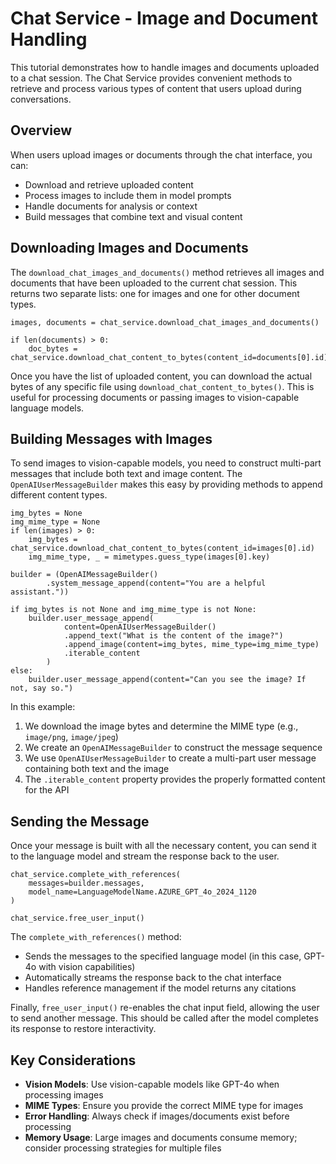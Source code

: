 # Chat Service - Image and Document Handling

This tutorial demonstrates how to handle images and documents uploaded to a chat session. The Chat Service provides convenient methods to retrieve and process various types of content that users upload during conversations.

## Overview

When users upload images or documents through the chat interface, you can:
- Download and retrieve uploaded content
- Process images to include them in model prompts
- Handle documents for analysis or context
- Build messages that combine text and visual content

<!--

```{.python file=docs/.python_files/chat_with_document_app.py}
<<full_sse_setup_with_services>>
    <<chat_service_document_and_image_download>>
    <<chat_service_images_message_building>>
    <<chat_service_send_message>>
```
-->

## Downloading Images and Documents

The `download_chat_images_and_documents()` method retrieves all images and documents that have been uploaded to the current chat session. This returns two separate lists: one for images and one for other document types.

```{.python #chat_service_document_and_image_download}
images, documents = chat_service.download_chat_images_and_documents()

if len(documents) > 0:
    doc_bytes = chat_service.download_chat_content_to_bytes(content_id=documents[0].id)
```

Once you have the list of uploaded content, you can download the actual bytes of any specific file using `download_chat_content_to_bytes()`. This is useful for processing documents or passing images to vision-capable language models.

## Building Messages with Images

To send images to vision-capable models, you need to construct multi-part messages that include both text and image content. The `OpenAIUserMessageBuilder` makes this easy by providing methods to append different content types.

```{.python #chat_service_images_message_building}
img_bytes = None
img_mime_type = None
if len(images) > 0:
    img_bytes = chat_service.download_chat_content_to_bytes(content_id=images[0].id)
    img_mime_type, _ = mimetypes.guess_type(images[0].key)

builder = (OpenAIMessageBuilder()
        .system_message_append(content="You are a helpful assistant."))

if img_bytes is not None and img_mime_type is not None:
    builder.user_message_append(
            content=OpenAIUserMessageBuilder()
            .append_text("What is the content of the image?")
            .append_image(content=img_bytes, mime_type=img_mime_type)
            .iterable_content
        )
else:
    builder.user_message_append(content="Can you see the image? If not, say so.")
```

In this example:
1. We download the image bytes and determine the MIME type (e.g., `image/png`, `image/jpeg`)
2. We create an `OpenAIMessageBuilder` to construct the message sequence
3. We use `OpenAIUserMessageBuilder` to create a multi-part user message containing both text and the image
4. The `.iterable_content` property provides the properly formatted content for the API

## Sending the Message

Once your message is built with all the necessary content, you can send it to the language model and stream the response back to the user.

```{.python #chat_service_send_message}
chat_service.complete_with_references(
    messages=builder.messages,
    model_name=LanguageModelName.AZURE_GPT_4o_2024_1120
)

chat_service.free_user_input()
```

The `complete_with_references()` method:
- Sends the messages to the specified language model (in this case, GPT-4o with vision capabilities)
- Automatically streams the response back to the chat interface
- Handles reference management if the model returns any citations

Finally, `free_user_input()` re-enables the chat input field, allowing the user to send another message. This should be called after the model completes its response to restore interactivity.

## Key Considerations

- **Vision Models**: Use vision-capable models like GPT-4o when processing images
- **MIME Types**: Ensure you provide the correct MIME type for images
- **Error Handling**: Always check if images/documents exist before processing
- **Memory Usage**: Large images and documents consume memory; consider processing strategies for multiple files
